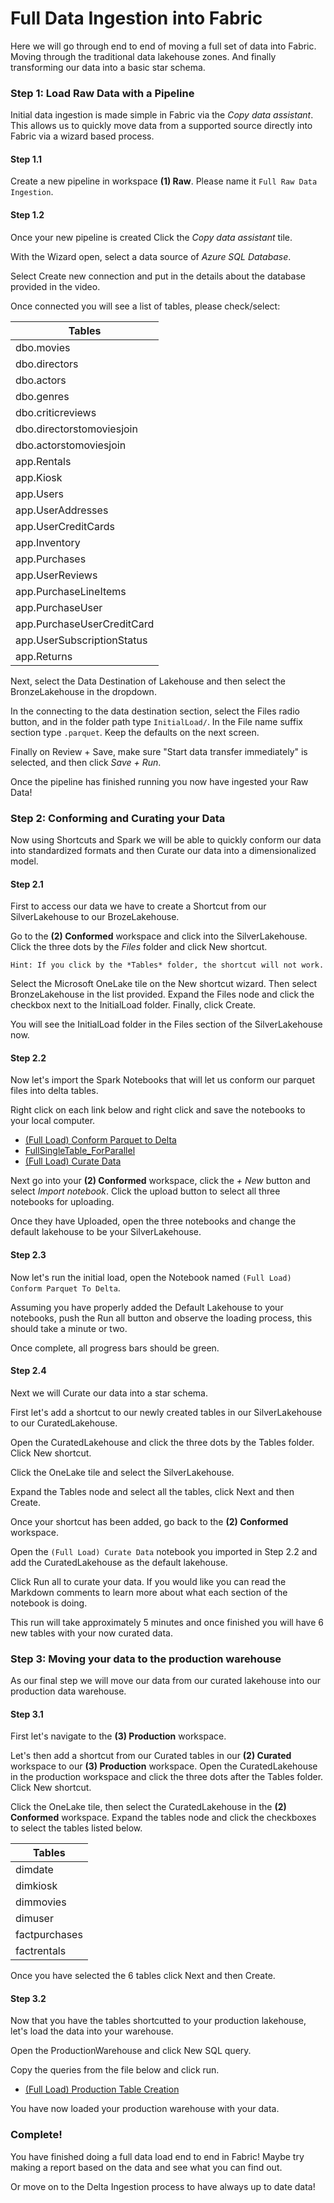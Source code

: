 # Full Data Ingestion into Fabric

Here we will go through end to end of moving a full set of data into Fabric. Moving through the traditional data lakehouse zones. And finally transforming our data into a basic star schema. 

### Step 1: Load Raw Data with a Pipeline
Initial data ingestion is made simple in Fabric via the *Copy data assistant*. This allows us to quickly move data from a supported source directly into Fabric via a wizard based process.

#### Step 1.1
Create a new pipeline in workspace **(1) Raw**. Please name it `Full Raw Data Ingestion`. 

#### Step 1.2
Once your new pipeline is created Click the *Copy data assistant* tile. 

With the Wizard open, select a data source of *Azure SQL Database*.

Select Create new connection and put in the details about the database provided in the video.

Once connected you will see a list of tables, please check/select:

| Tables                         |
|--------------------------------|
| dbo.movies                     |
| dbo.directors                  |
| dbo.actors                     |
| dbo.genres                     |
| dbo.criticreviews              |
| dbo.directorstomoviesjoin      |
| dbo.actorstomoviesjoin         |
| app.Rentals                    |
| app.Kiosk                      |
| app.Users                      |
| app.UserAddresses              |
| app.UserCreditCards            |
| app.Inventory                  |
| app.Purchases                  |
| app.UserReviews                |
| app.PurchaseLineItems          |
| app.PurchaseUser               |
| app.PurchaseUserCreditCard     |
| app.UserSubscriptionStatus     |
| app.Returns                    |

Next, select the Data Destination of Lakehouse and then select the BronzeLakehouse in the dropdown.

In the connecting to the data destination section, select the Files radio button, and in the folder path type `InitialLoad/`. In the File name suffix section type `.parquet`. Keep the defaults on the next screen. 

Finally on Review + Save, make sure "Start data transfer immediately" is selected, and then click *Save + Run*.

Once the pipeline has finished running you now have ingested your Raw Data!

### Step 2: Conforming and Curating your Data

Now using Shortcuts and Spark we will be able to quickly conform our data into standardized formats and then Curate our data into a dimensionalized model.

#### Step 2.1

First to access our data we have to create a Shortcut from our SilverLakehouse to our BrozeLakehouse. 

Go to the **(2) Conformed** workspace and click into the SilverLakehouse. Click the three dots by the *Files* folder and click New shortcut.

    Hint: If you click by the *Tables* folder, the shortcut will not work.

Select the Microsoft OneLake tile on the New shortcut wizard. Then select BronzeLakehouse in the list provided. Expand the Files node and click the checkbox next to the InitialLoad folder. Finally, click Create. 

You will see the InitialLoad folder in the Files section of the SilverLakehouse now.

#### Step 2.2

Now let's import the Spark Notebooks that will let us conform our parquet files into delta tables. 

Right click on each link below and right click and save the notebooks to your local computer. 

- [(Full Load) Conform Parquet to Delta](Notebooks/(Full%20Load)%20Conform%20Parquet%20To%20Delta.ipynb?raw=true)
- [FullSingleTable_ForParallel](Notebooks/FullSingleTable_ForParallel.ipynb?raw=true)
- [(Full Load) Curate Data](Notebooks/(Full%20Load)%20Curate%20Data.ipynb?raw=true)

Next go into your **(2) Conformed** workspace, click the *+ New* button and select *Import notebook*. Click the upload button to select all three notebooks for uploading.

Once they have Uploaded, open the three notebooks and change the default lakehouse to be your SilverLakehouse.

#### Step 2.3

Now let's run the initial load, open the Notebook named `(Full Load) Conform Parquet To Delta`.

Assuming you have properly added the Default Lakehouse to your notebooks, push the Run all button and observe the loading process, this should take a minute or two.

Once complete, all progress bars should be green.

#### Step 2.4

Next we will Curate our data into a star schema.

First let's add a shortcut to our newly created tables in our SilverLakehouse to our CuratedLakehouse. 

Open the CuratedLakehouse and click the three dots by the Tables folder. Click New shortcut. 

Click the OneLake tile and select the SilverLakehouse.

Expand the Tables node and select all the tables, click Next and then Create.

Once your shortcut has been added, go back to the **(2) Conformed** workspace. 

Open the `(Full Load) Curate Data` notebook you imported in Step 2.2 and add the CuratedLakehouse as the default lakehouse. 

Click Run all to curate your data. If you would like you can read the Markdown comments to learn more about what each section of the notebook is doing.

This run will take approximately 5 minutes and once finished you will have 6 new tables with your now curated data.

### Step 3: Moving your data to the production warehouse

As our final step we will move our data from our curated lakehouse into our production data warehouse.

#### Step 3.1

First let's navigate to the **(3) Production** workspace. 

Let's then add a shortcut from our Curated tables in our **(2) Curated** workspace to our **(3) Production** workspace. Open the CuratedLakehouse in the production workspace and click the three dots after the Tables folder. Click New shortcut.

Click the OneLake tile, then select the CuratedLakehouse in the **(2) Conformed** workspace. Expand the tables node and click the checkboxes to select the tables listed below.

| Tables                         |
|--------------------------------|
| dimdate                        |
| dimkiosk                       |
| dimmovies                      |
| dimuser                        |
| factpurchases                  |
| factrentals                    |

Once you have selected the 6 tables click Next and then Create.

#### Step 3.2

Now that you have the tables shortcutted to your production lakehouse, let's load the data into your warehouse.

Open the ProductionWarehouse and click New SQL query.

Copy the queries from the file below and click run. 

- [(Full Load) Production Table Creation](Queries/(Full%20Load)%20Production%20Table%20Creation.sql)

You have now loaded your production warehouse with your data.

### Complete!

You have finished doing a full data load end to end in Fabric! Maybe try making a report based on the data and see what you can find out. 

Or move on to the Delta Ingestion process to have always up to date data!